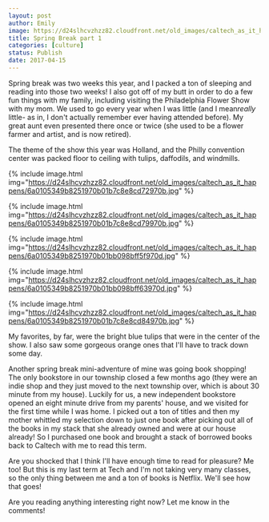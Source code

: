 ```yaml
---
layout: post
author: Emily
image: https://d24slhcvzhzz82.cloudfront.net/old_images/caltech_as_it_happens/6a0105349b8251970b01b7c8e8cd6e970b.jpg
title: Spring Break part 1
categories: [culture]
status: Publish
date: 2017-04-15
---
```



Spring break was two weeks this year, and I packed a ton of sleeping and reading into those two weeks! I also got off of my butt in order to do a few fun things with my family, including visiting the Philadelphia Flower Show with my mom. We used to go every year when I was little (and I mean*really* little- as in, I don't actually remember ever having attended before). My great aunt even presented there once or twice (she used to be a flower farmer and artist, and is now retired).

The theme of the show this year was Holland, and the Philly convention center was packed floor to ceiling with tulips, daffodils, and windmills.


{% include image.html img="https://d24slhcvzhzz82.cloudfront.net/old_images/caltech_as_it_happens/6a0105349b8251970b01b7c8e8cd72970b.jpg" %}


{% include image.html img="https://d24slhcvzhzz82.cloudfront.net/old_images/caltech_as_it_happens/6a0105349b8251970b01b7c8e8cd79970b.jpg" %}


{% include image.html img="https://d24slhcvzhzz82.cloudfront.net/old_images/caltech_as_it_happens/6a0105349b8251970b01bb098bff5f970d.jpg" %}


{% include image.html img="https://d24slhcvzhzz82.cloudfront.net/old_images/caltech_as_it_happens/6a0105349b8251970b01bb098bff63970d.jpg" %}


{% include image.html img="https://d24slhcvzhzz82.cloudfront.net/old_images/caltech_as_it_happens/6a0105349b8251970b01b7c8e8cd84970b.jpg" %}

My favorites, by far, were the bright blue tulips that were in the center of the show. I also saw some gorgeous orange ones that I'll have to track down some day.

Another spring break mini-adventure of mine was going book shopping! The only bookstore in our township closed a few months ago (they were an indie shop and they just moved to the next township over, which is about 30 minute from my house). Luckily for us, a new independent bookstore opened an eight minute drive from my parents' house, and we visited for the first time while I was home. I picked out a ton of titles and then my mother whittled my selection down to just one book after picking out all of the books in my stack that she already owned and were at our house already! So I purchased one book and brought a stack of borrowed books back to Caltech with me to read this term.

Are you shocked that I think I'll have enough time to read for pleasure? Me too! But this is my last term at Tech and I'm not taking very many classes, so the only thing between me and a ton of books is Netflix. We'll see how that goes!

Are you reading anything interesting right now? Let me know in the comments!
